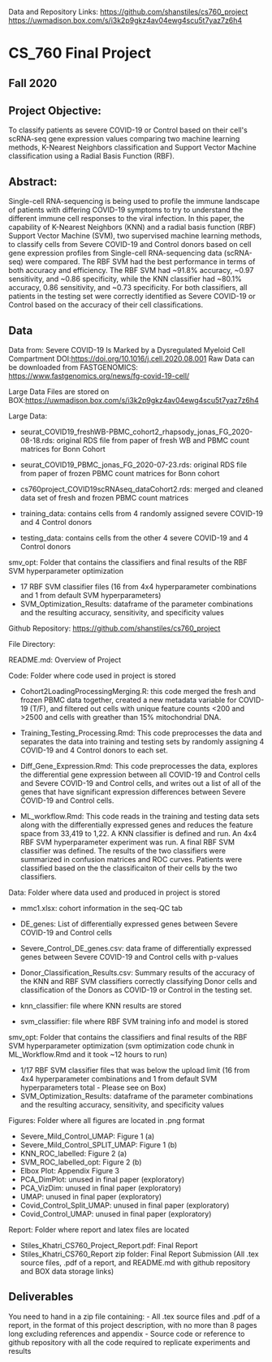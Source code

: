Data and Repository Links:
https://github.com/shanstiles/cs760_project
https://uwmadison.box.com/s/i3k2p9gkz4av04ewg4scu5t7yaz7z6h4

# CS_760 Final Project
## Fall 2020

## Project Objective:
To classify patients as severe COVID-19  or Control based on their cell's scRNA-seq gene expression values comparing two machine learning methods, K-Nearest Neighbors classification and Support Vector Machine classification using a Radial Basis Function (RBF).

## Abstract:
Single-cell RNA-sequencing is being used to profile the immune landscape of patients with differing COVID-19 symptoms to try to understand the different immune cell responses to the viral infection.  In this paper, the capability of K-Nearest Neighbors (KNN) and a radial basis function (RBF) Support Vector Machine (SVM), two supervised machine learning methods, to classify cells from Severe COVID-19 and Control donors based on cell gene expression profiles from Single-cell RNA-sequencing data (scRNA-seq) were compared.  The RBF SVM had the best performance in terms of both accuracy and efficiency. The RBF SVM had ~91.8% accuracy, ~0.97 sensitivity, and ~0.86 specificity, while the KNN classifier had ~80.1% accuracy, 0.86 sensitivity, and ~0.73 specificity.  For both classifiers, all patients in the testing set were correctly identified as Severe COVID-19 or Control based on the accuracy of their cell classifications.

## Data
Data from: Severe COVID-19 Is Marked by a Dysregulated Myeloid Cell Compartment
DOI:https://doi.org/10.1016/j.cell.2020.08.001
Raw Data can be downloaded from FASTGENOMICS: https://www.fastgenomics.org/news/fg-covid-19-cell/

Large Data Files are stored on BOX:https://uwmadison.box.com/s/i3k2p9gkz4av04ewg4scu5t7yaz7z6h4

Large Data:

- seurat_COVID19_freshWB-PBMC_cohort2_rhapsody_jonas_FG_2020-08-18.rds: original RDS file from paper of fresh WB and PBMC count matrices for Bonn Cohort

- seurat_COVID19_PBMC_jonas_FG_2020-07-23.rds:  original RDS file from paper of frozen PBMC count matrices for Bonn cohort

- cs760project_COVID19scRNAseq_dataCohort2.rds: merged and cleaned data set of fresh and frozen PBMC count matrices

- training_data: contains cells from 4 randomly assigned severe COVID-19 and 4 Control donors

- testing_data: contains cells from the other 4 severe COVID-19 and 4 Control donors

smv_opt:  Folder that contains the classifiers and final results of the RBF SVM hyperparameter optimization

- 17 RBF SVM classifier files (16 from 4x4 hyperparameter combinations and 1 from default SVM hyperparameters)
- SVM_Optimization_Results: dataframe of the parameter combinations and the resulting accuracy, sensitivity, and specificity values

Github Repository: https://github.com/shanstiles/cs760_project

File Directory:

README.md: Overview of Project

Code: Folder where code used in project is stored

- Cohort2LoadingProcessingMerging.R: this code merged the fresh and frozen PBMC data together, created a new metadata variable for COVID-19 (T/F), and filtered out cells with unique feature counts <200 and >2500 and cells with greather than 15% mitochondrial DNA.

- Training_Testing_Processing.Rmd:  This code preprocesses the data and separates the data into training and testing sets by randomly assigning 4 COVID-19 and 4 Control donors to each set.

- Diff_Gene_Expression.Rmd: This code preprocesses the data, explores the differential gene expression between all COVID-19 and Control cells and Severe COVID-19 and Control cells, and writes out a list of all of the genes that have significant expression differences between Severe COVID-19 and Control cells.

- ML_workflow.Rmd:  This code reads in the training and testing data sets along with the differentially expressed genes and reduces the feature space from 33,419 to 1,22.  A KNN classifier is defined and run.  An 4x4 RBF SVM hyperparameter experiment was run.  A final RBF SVM classifier was defined.  The results of the two classifiers were summarized in confusion matrices and ROC curves.  Patients were classified based on the the classificaiton of their cells by the two classifiers.

Data:  Folder where data used and produced in project is stored

- mmc1.xlsx: cohort information in the seq-QC tab

- DE_genes: List of differentially expressed genes between Severe COVID-19 and Control cells

- Severe_Control_DE_genes.csv:  data frame of differentially expressed genes between Severe COVID-19 and Control cells with p-values

- Donor_Classification_Results.csv: Summary results of the accuracy of the KNN and RBF SVM classifiers correctly classifying Donor cells and classification of the Donors as COVID-19 or Control in the testing set.

- knn_classifier:  file where KNN results are stored
- svm_classifier:  file where RBF SVM training info and model is stored

smv_opt:  Folder that contains the classifiers and final results of the RBF SVM hyperparameter optimization (svm optimization code chunk in ML_Workflow.Rmd and it took ~12 hours to run)

- 1/17 RBF SVM classifier files that was below the upload limit (16 from 4x4 hyperparameter combinations and 1 from default SVM hyperparameters total - Please see on Box)
- SVM_Optimization_Results: dataframe of the parameter combinations and the resulting accuracy, sensitivity, and specificity values

Figures: Folder where all figures are located in .png format

- Severe_Mild_Control_UMAP: Figure 1 (a)
- Severe_Mild_Control_SPLIT_UMAP: Figure 1 (b)
- KNN_ROC_labelled: Figure 2 (a)
- SVM_ROC_labelled_opt: Figure 2 (b)
- Elbox Plot: Appendix Figure 3
- PCA_DimPlot: unused in final paper (exploratory)
- PCA_VizDim: unused in final paper (exploratory)
- UMAP: unused in final paper (exploratory)
- Covid_Control_Split_UMAP: unused in final paper (exploratory)
- Covid_Control_UMAP: unused in final paper (exploratory)

Report: Folder where report and latex files are located
  - Stiles_Khatri_CS760_Project_Report.pdf: Final Report
  - Stiles_Khatri_CS760_Report zip folder: Final Report Submission (All .tex source files, .pdf of a report, and README.md with github repository and BOX data storage links)
  
  
## Deliverables
  You need to hand in a zip file containing:
    - All .tex source files and .pdf of a report, in the format of this project description, with no more than 8 pages long excluding references and appendix
    - Source code or reference to github repository with all the code required to replicate experiments and results
    
